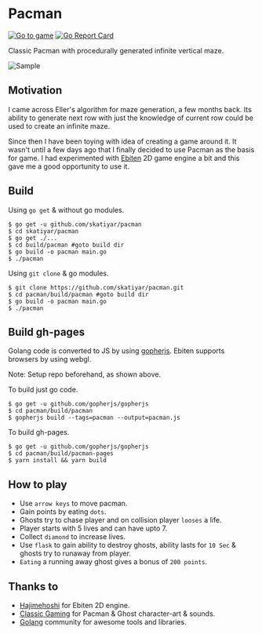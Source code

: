 # Pacman

[![Go to game](https://img.shields.io/badge/Try%20Game-Online-green.svg)](https://skatiyar.github.io/pacman)
[![Go Report Card](https://goreportcard.com/badge/github.com/skatiyar/pacman)](https://goreportcard.com/report/github.com/skatiyar/pacman)

Classic Pacman with procedurally generated infinite vertical maze.

![Sample](https://raw.githubusercontent.com/skatiyar/pacman/master/pacman.gif)

## Motivation

I came across Eller's algorithm for maze generation, a few months back. Its ability to generate next row with just the knowledge of current row could be used to create an infinite maze.

Since then I have been toying with idea of creating a game around it. It wasn't until a few days ago that I finally decided to use Pacman as the basis for game. I had experimented with [Ebiten](https://github.com/hajimehoshi/ebiten) 2D game engine a bit and this gave me a good opportunity to use it.


## Build

Using `go get` & without go modules.

```shell
$ go get -u github.com/skatiyar/pacman
$ cd skatiyar/pacman
$ go get ./...
$ cd build/pacman #goto build dir
$ go build -o pacman main.go
$ ./pacman
```

Using `git clone` & go modules.

```shell
$ git clone https://github.com/skatiyar/pacman.git
$ cd pacman/build/pacman #goto build dir
$ go build -o pacman main.go
$ ./pacman
```

## Build gh-pages

Golang code is converted to JS by using [gopherjs](https://github.com/gopherjs/gopherjs). Ebiten supports browsers by using webgl.

Note: Setup repo beforehand, as shown above.

To build just go code.

```shell
$ go get -u github.com/gopherjs/gopherjs
$ cd pacman/build/pacman
$ gopherjs build --tags=pacman --output=pacman.js
```

To build gh-pages.

```shell
$ go get -u github.com/gopherjs/gopherjs
$ cd pacman/build/pacman-pages
$ yarn install && yarn build
```

## How to play

- Use `arrow keys` to move pacman.
- Gain points by eating `dots`.
- Ghosts try to chase player and on collision player `looses` a life.
- Player starts with 5 lives and can have upto 7.
- Collect `diamond` to increase lives.
- Use `flask` to gain ability to destroy ghosts, ability lasts for `10 Sec` & ghosts try to runaway from player.
- `Eating` a running away ghost gives a bonus of `200 points`.

## Thanks to

- [Hajimehoshi](https://github.com/hajimehoshi) for Ebiten 2D engine.
- [Classic Gaming](http://www.classicgaming.cc) for Pacman & Ghost character-art & sounds.
- [Golang](https://golang.org) community for awesome tools and libraries.
